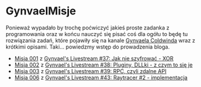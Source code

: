 GynvaelMisje
============
Ponieważ wypadało by trochę poćwiczyć jakieś proste zadanka z programowania oraz w końcu nauczyć się pisać coś dla ogółu
to będę tu rozwiązania zadań, które pojawiły się na kanale [Gynvaela Coldwinda][1] wraz z krótkimi opisami. Taki...
powiedzmy wstęp do prowadzenia bloga.

* [Misja 001][2] z [Gynvael's Livestream #37: Jak nie szyfrować - XOR][3]
* [Misja 002][4] z [Gynvael's Livestream #38: Pluginy, DLLki - z czym to się je][5]
* [Misja 003][6] z [Gynvael's Livestream #39: RPC, czyli zdalne API][7]
* [Misja 006][8] z [Gynvael's Livestream #43: Raytracer #2 - implementacja][9]

[1]: https://www.youtube.com/channel/UCjS2aGCvsnhExcWRAI8T4Pw
[2]: Misja%20001/README.md
[3]: https://www.youtube.com/channel/UCjS2aGCvsnhExcWRAI8T4Pw
[4]: Misja%20002/README.md
[5]: https://www.youtube.com/watch?v=FN-5CowRdXM
[6]: Misja%20003/README.md
[7]: https://www.youtube.com/watch?v=xR0hAJPp1vs
[8]: Misja%20006/README.md
[9]: https://www.youtube.com/watch?v=w-7vLvTKJbI
